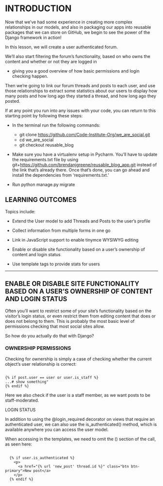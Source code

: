 # INTRODUCTION

Now that we’ve had some experience in creating more complex relationships in our models, and also in packaging our apps into reusable packages that we can store on GitHub, we begin to see the power of the Django framework in action!

In this lesson, we will create a user authenticated forum.

We’ll also start filtering the forum’s functionality, based on who owns the content and whether or not they are logged in
- giving you a good overview of how basic permissions and login checking happen.

Then we’re going to link our forum threads and posts to each user, and use those relationships to extract some statistics about our users to display how many posts and how long ago they started a thread, and how long ago they posted.



If at any point you run into any issues with your code, you can return to this starting point by following these steps:

* In the terminal run the following commands:
    * git clone https://github.com/Code-Institute-Org/we_are_social.git
    * cd we_are_social
    * git checkout reusable_blog

* Make sure you have a virtualenv setup in Pycharm. You’ll have to update the requirements.txt file by using git+https://github.com/brendanjgreene/reusable_blog_app.git instead of the link that’s already there. Once that’s done, you can go ahead and install the dependencies from ‘requirements.txt.’
* Run python manage.py migrate

## LEARNING OUTCOMES

Topics include:

* Extend the User model to add Threads and Posts to the user’s profile

* Collect information from multiple forms in one go

* Link in JavaScript support to enable tinymce WYSIWYG editing

* Enable or disable site functionality based on a user’s ownership of content and login status

* Use template tags to provide stats for users

_______

## ENABLE OR DISABLE SITE FUNCTIONALITY BASED ON A USER’S OWNERSHIP OF CONTENT AND LOGIN STATUS

Often you’ll want to restrict some of your site’s functionality based on the visitor’s login status, or even restrict them from editing content that does or does not belong to them. This is probably the most basic level of permissions checking that most social sites allow.

So how do you actually do that with Django?

### OWNERSHIP PERMISSIONS

Checking for ownership is simply a case of checking whether the current object’s user relationship is correct:
##
    {% if post.user == user or user.is_staff %}
    ...# show something"
    {% endif %}


Here we also check if the user is a staff member, as we want posts to be staff-moderated.

LOGIN STATUS

In addition to using the @login_required decorator on views that require an authenticated user, we can also use the is_authenticated() method, which is available anywhere you can access the user model.

When accessing in the templates, we need to omit the () section of the call, as seen here:


##

      {% if user.is_authenticated %}
        <p>
          <a href="{% url 'new_post' thread.id %}" class="btn btn-primary">New post</a>
        </p>
      {% endif %}
